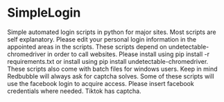 # SimpleLogin
Simple automated login scripts in python for major sites.
Most scripts are self explanatory.
Please edit your personal login information in the appointed areas in the scripts.
These scripts depend on undetectable-chromedriver in order to call websites. Please install using pip install -r requirements.txt or install using pip install undetectable-chromedriver.
These scripts also come with batch files for windows users.
Keep in mind Redbubble will always ask for captcha solves.
Some of these scripts will use the facebook login to acquire access. Please insert facebook credentials where needed.
Tiktok has captcha.

